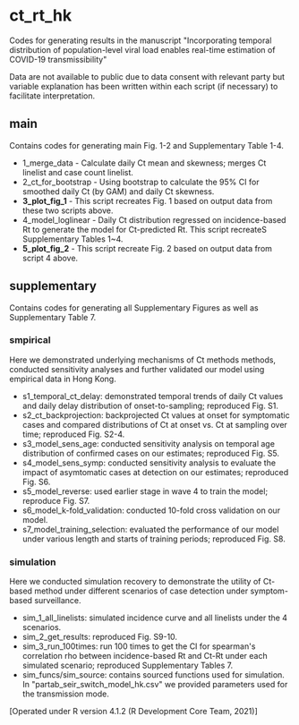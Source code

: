 # ct_rt_hk
 
Codes for generating results in the manuscript "Incorporating temporal distribution of population-level viral load enables real-time estimation of COVID-19 transmissibility"

Data are not available to public due to data consent with relevant party but variable explanation has been written within each script (if necessary) to facilitate interpretation.

## main
Contains codes for generating main Fig. 1-2 and Supplementary Table 1-4.

* 1_merge_data - Calculate daily Ct mean and skewness; merges Ct linelist and case count linelist. 
* 2_ct_for_bootstrap - Using bootstrap to calculate the 95% CI for smoothed daily Ct (by GAM) and daily Ct skewness. 
* **3_plot_fig_1** - This script recreates Fig. 1 based on output data from these two scripts above. 
* 4_model_loglinear - Daily Ct distribution regressed on incidence-based Rt to generate the model for Ct-predicted Rt. This script recreateS Supplementary Tables 1~4. 
* **5_plot_fig_2** - This script recreate Fig. 2 based on output data from script 4 above. 

## supplementary
Contains codes for generating all Supplementary Figures as well as Supplementary Table 7.

### smpirical
Here we demonstrated underlying mechanisms of Ct methods methods, conducted sensitivity analyses and further validated our model using empirical data in Hong Kong.
* s1_temporal_ct_delay: demonstrated temporal trends of daily Ct values and daily delay distribution of onset-to-sampling; reproduced Fig. S1.
* s2_ct_backprojection: backprojected Ct values at onset for symptomatic cases and compared distributions of Ct at onset vs. Ct at sampling over time; reproduced Fig. S2-4.
* s3_model_sens_age: conducted sensitivity analysis on temporal age distribution of confirmed cases on our estimates; reproduced Fig. S5.
* s4_model_sens_symp: conducted sensitivity analysis to evaluate the impact of asymtomatic cases at detection on our estimates; reproduced Fig. S6.
* s5_model_reverse: used earlier stage in wave 4 to train the model; reproduce Fig. S7.
* s6_model_k-fold_validation: conducted 10-fold cross validation on our model.
* s7_model_training_selection: evaluated the performance of our model under various length and starts of training periods; reproduced Fig. S8.

### simulation
Here we conducted simulation recovery to demonstrate the utility of Ct-based method under different scenarios of case detection under symptom-based surveillance.
* sim_1_all_linelists: simulated incidence curve and all linelists under the 4 scenarios.
* sim_2_get_results: reproduced Fig. S9-10.
* sim_3_run_100times: run 100 times to get the CI for spearman's correlation rho between incidence-based Rt and Ct-Rt under each simulated scenario; reproduced Supplementary Tables 7.
* sim_funcs/sim_source: contains sourced functions used for simulation.   
In "partab_seir_switch_model_hk.csv" we provided parameters used for the transmission mode.


[Operated under R version 4.1.2 (R Development Core Team, 2021)]
